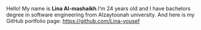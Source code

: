 Hello!  My name is **Lina Al-mashaikh**.I’m 24 years old and I have bachelors degree in software engineering from Alzaytoonah university.
And here is my GitHub portfolio page: 
https://github.com/Lina-yousef
